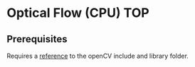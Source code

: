 # Optical Flow (CPU) TOP

## Prerequisites
Requires a [reference](https://github.com/TouchDesigner/CustomOperatorSamples#referencing-opencv-libraries) to the openCV include and library folder.
